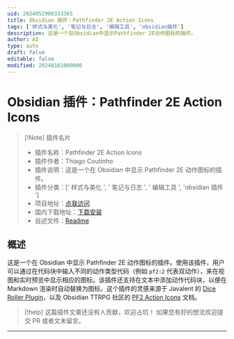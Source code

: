 ```yaml
---
uid: 2024052908333365
title: Obsidian 插件：Pathfinder 2E Action Icons
tags: ['样式与美化', '笔记与日志', '编辑工具', 'obsidian插件']
description: 这是一个在Obsidian中显示Pathfinder 2E动作图标的插件。
author: AI
type: auto
draft: false
editable: false
modified: 20240101000000
---
```


# Obsidian 插件：Pathfinder 2E Action Icons

> [!Note] 插件名片
> - 插件名称：Pathfinder 2E Action Icons
> - 插件作者：Thiago Coutinho
> - 插件说明：这是一个在 Obsidian 中显示 Pathfinder 2E 动作图标的插件。
> - 插件分类：[' 样式与美化 ', ' 笔记与日志 ', ' 编辑工具 ', 'obsidian 插件 ']
> - 项目地址：[点我访问](https://github.com/thiagocoutinhor/pf2-action-icons)
> - 国内下载地址：[下载安装](https://pkmer.cn/products/plugin/pluginMarket/?pf2-action-icons)
> - 自述文件：[Readme](https://ghproxy.net/https://raw.githubusercontent.com/thiagocoutinhor/pf2-action-icons/main/README.md)

## 概述

这是一个在 Obsidian 中显示 Pathfinder 2E 动作图标的插件。使用该插件，用户可以通过在代码块中输入不同的动作类型代码（例如 `pf2:2` 代表双动作），来在视图和实时预览中显示相应的图标。该插件还支持在文本中添加动作代码块，以便在 Markdown 渲染时自动替换为图标。这个插件的灵感来源于 Javalent 的 [Dice Roller Plugin](https://github.com/javalent/dice-roller)，以及 Obsidian TTRPG 社区的 [PF2 Action Icons](https://github.com/Obsidian-TTRPG-Community/ObsidianTTRPGShare/tree/main/Pathfinder/2E/action-icons) 文档。

> [!help]
> 这篇插件文章还没有人贡献，欢迎占坑！
> 如果您有好的想法欢迎提交 PR 或者文末留言。

---



